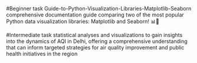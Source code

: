 #Beginner task
Guide-to-Python-Visualization-Libraries-Matplotlib-Seaborn
comprehensive documentation guide comparing two of the most popular Python data visualization libraries: Matplotlib and Seaborn! 📊🐍

#Intermediate task
statistical analyses and visualizations to gain insights
into the dynamics of AQI in Delhi, offering a comprehensive
understanding that can inform targeted strategies for air quality
improvement and public health initiatives in the region
